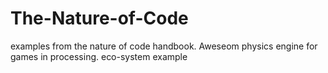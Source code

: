 The-Nature-of-Code
==================

examples from the nature of code handbook. Aweseom physics engine for games in processing. eco-system example
